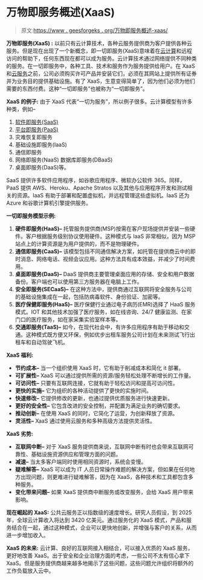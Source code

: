 # 万物即服务概述(XaaS)

> 原文:[https://www . geesforgeks . org/万物即服务概述-xaas/](https://www.geeksforgeeks.org/overview-of-everything-as-a-service-xaas/)

**万物即服务(XaaS) :**
以前只有云计算技术，各种云服务提供商为客户提供各种云服务。但是现在出现了一个新概念，即一切即服务(XaaS)意味着在[云计算](https://www.geeksforgeeks.org/cloud-computing/)和远程访问的帮助下，任何东西现在都可以成为服务。云计算技术通过网络提供不同种类的服务。在一切即服务中，各种工具、技术和服务作为服务提供给用户。在 XaaS 和[云服务](https://www.geeksforgeeks.org/cloud-based-services/)之前，公司必须购买许可产品并安装它们，必须在其网站上提供所有证券并为业务目的提供基础设施。有了 XaaS，生意变得简单了，因为他们必须为他们需要的东西付费。这种“一切即服务”也被称为“一切即服务”。

**XaaS 的例子:**
由于 XaaS 代表“一切为服务”，所以例子很多。云计算模型有许多种类，例如–

1.  [软件即服务(SaaS)](https://www.geeksforgeeks.org/software-as-a-service-saas/)
2.  [平台即服务(PaaS)](https://www.geeksforgeeks.org/platform-as-a-service-paas-and-its-types/)
3.  灾难恢复即服务
4.  基础设施即服务(IaaS)
5.  通信即服务
6.  网络即服务(NaaS)
    数据库即服务(DBaaS)
7.  桌面即服务(DaaS)等。

SaaS 提供许多软件应用程序，如谷歌应用程序、微软办公软件 365。同样，PaaS 提供 AWS、Heroku、Apache Stratos 以及其他与应用程序开发和测试相关的资源。IaaS 有助于部署和配置虚拟机，并远程管理这些虚拟机。IaaS 还为 Azure 和谷歌计算机引擎提供服务。

**一切即服务模型示例:**

1.  **硬件即服务(HaaS)–**
    托管服务提供商(MSP)按需在客户现场提供并安装一些硬件。客户根据服务级别协议使用硬件。这种模式与 IaaS 非常相似，因为 MSP 站点上的计算资源是为用户提供的，而不是物理硬件。
2.  **通信即服务(CaaS)–**
    该模型包括不同通信解决方案，如托管在提供商云中的即时消息、网络电话、视频会议应用。这种方法具有成本效益，并减少了时间费用。
3.  **桌面即服务(DaaS)–**
    DaaS 提供商主要管理桌面应用的存储、安全和用户数据备份。客户端也可以使用第三方服务器在电脑上工作。
4.  **安全即服务(SECaaS)–**
    在这种方法中，提供商通过互联网将安全服务与公司的基础设施集成在一起，包括防病毒软件、身份验证、加密等。
5.  **医疗保健即服务(HaaS)–**
    医疗保健行业通过电子病历(EMR)选择了 HaaS 服务模式。IOT 和其他技术加强了医疗服务，如在线咨询、24/7 健康监测、在家门口的医疗服务，如在家采集实验室样本等。
6.  **交通即服务(TaaS)–**
    如今，在现代社会中，有许多应用程序有助于移动和交通。这种模式既方便又环保，例如优步出租车服务公司计划在未来测试飞行出租车和自动驾驶飞机。

**XaaS 福利:**

*   **节约成本–**
    当一个组织使用 XaaS 时，它有助于削减成本和简化 it 部署。
*   **可扩展性–**
    XaaS 可以通过提供所需的资源/服务轻松处理不断增长的工作量。
*   **可访问性–**
    只要有互联网连接，它就有助于轻松访问和提高可访问性。
*   **更快的实施–**
    它为组织的各种活动提供了更快的实施时间。
*   **快速修改–**
    它提供修改的更新，也通过提供优质服务进行快速更新。
*   **更好的安全性–**
    它包含改进的安全控制，并配置为满足业务的确切要求。
*   **推动创新–**
    在使用 XaaS 的同时，它简化了运营，为创新释放了资源。
*   **灵活性–**
    XaaS 通过使用云服务和多种高级方法提供灵活性。

**XaaS 劣势:**

*   **互联网中断–**
    对于 XaaS 服务提供商来说，互联网中断有时也会带来互联网可靠性、基础设施资源供应和管理方面的问题。
*   **减速–**
    当太多客户端同时使用相同资源时，系统会变慢。
*   **疑难解答–**
    XaaS 可以成为 IT 人员日常操作难题的解决方案，但如果在任何地方出现问题，则更难进行疑难解答，因为在 XaaS，各种技术和工具都包含多种服务。
*   **变化带来问题–**
    如果 XaaS 提供商中断服务或改变服务，会给 XaaS 用户带来影响。

**现在崛起的 XaaS:**
公共云服务正以指数级的速度增长。研究人员假设，到 2025 年，全球云计算收入将达到 3420 亿美元。通过服务化的 XaaS 模式，产品和服务结合在一起，通过这种模式，企业可以更快地创新，并增强与客户的关系，从而进一步增加收入。

**XaaS 的未来:**
云计算、良好的互联网接入相结合，可以接入优质的 XaaS 服务，更好地改善 XaaS。出于安全和企业治理方面的考虑，一些公司不太有信心拿下 XaaS。但是服务提供商越来越多地揭示了这些问题，这些问题允许组织将额外的工作负载放入云中。
